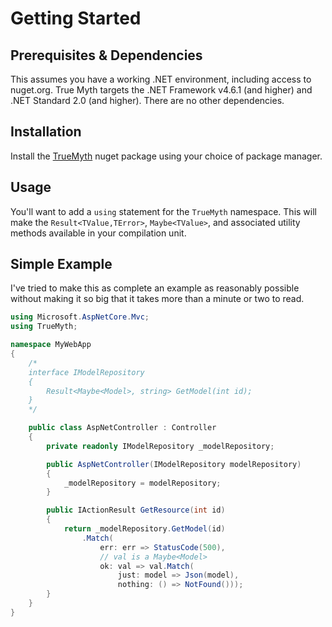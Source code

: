 # Getting Started

## Prerequisites & Dependencies
This assumes you have a working .NET environment, including access to nuget.org.  True
Myth targets the .NET Framework v4.6.1 (and higher) and .NET Standard 2.0 (and higher).
There are no other dependencies.

## Installation

Install the [TrueMyth](https://www.nuget.org/packages/TrueMyth) nuget package using your choice of package manager.  

## Usage
You'll want to add a `using` statement for the `TrueMyth` namespace.  This will make the
`Result<TValue,TError>`, `Maybe<TValue>`, and associated utility methods available in your
compilation unit.

## Simple Example
I've tried to make this as complete an example as reasonably possible without making it so
big that it takes more than a minute or two to read.  
```csharp
using Microsoft.AspNetCore.Mvc;
using TrueMyth;

namespace MyWebApp
{
    /*
    interface IModelRepository
    {
        Result<Maybe<Model>, string> GetModel(int id);
    }
    */

    public class AspNetController : Controller
    {
        private readonly IModelRepository _modelRepository;

        public AspNetController(IModelRepository modelRepository)
        {
            _modelRepository = modelRepository;
        }

        public IActionResult GetResource(int id)
        {
            return _modelRepository.GetModel(id)
                .Match(
                    err: err => StatusCode(500),
                    // val is a Maybe<Model>
                    ok: val => val.Match(
                        just: model => Json(model),
                        nothing: () => NotFound()));
        }
    }
}
```



